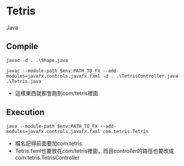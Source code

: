 # Tetris
Java
## Compile
```
javac -d . .\Shape.java
```
```
javac --module-path $env:PATH_TO_FX --add-modules=javafx.controls,javafx.fxml -d . .\TetrisController.java .\Tetris.java
```
* 這樣東西就都會跑到com/tetris裡面

## Execution
```
java --module-path $env:PATH_TO_FX --add-modules=javafx.controls,javafx.fxml com.tetris.Tetris
```
* 檔名記得前面要加com.tetris.
* Tetris.fxml也要放在com/tetris裡面，而且controller的路徑也要改成com.tetris.TetrisController
